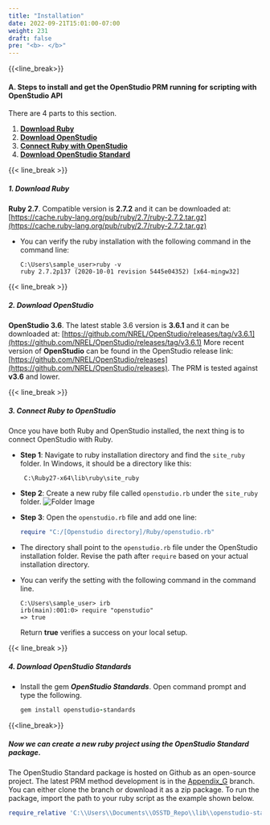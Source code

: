 ```yaml
---
title: "Installation"
date: 2022-09-21T15:01:00-07:00
weight: 231
draft: false
pre: "<b>- </b>"
---
```


{{<line_break>}}


#### A. Steps to install and get the OpenStudio PRM running for scripting with OpenStudio API

There are 4 parts to this section. 

1. [**Download Ruby**](#1-download-ruby)
2. [**Download OpenStudio**](#2-download-openstudio)
3. [**Connect Ruby with OpenStudio**](#3-connect-ruby-to-openstudio)
4. [**Download OpenStudio Standard**](#4-download-openstudio-standard)

{{< line_break >}}

<!-- You will need the following applications to ensure OpenStudio Standard is running on your project.-->
##### **1. Download Ruby**
**Ruby 2.7**. Compatible version is **2.7.2** and it can be downloaded at: [https://cache.ruby-lang.org/pub/ruby/2.7/ruby-2.7.2.tar.gz](https://cache.ruby-lang.org/pub/ruby/2.7/ruby-2.7.2.tar.gz)

- You can verify the ruby installation with the following command in the command line:
  ```
  C:\Users\sample_user>ruby -v
  ruby 2.7.2p137 (2020-10-01 revision 5445e04352) [x64-mingw32]
  ```

{{< line_break >}}

##### **2. Download OpenStudio**

**OpenStudio 3.6**. The latest stable 3.6 version is **3.6.1** and it can be downloaded at: [https://github.com/NREL/OpenStudio/releases/tag/v3.6.1](https://github.com/NREL/OpenStudio/releases/tag/v3.6.1)
More recent version of **OpenStudio** can be found in the OpenStudio release link: [https://github.com/NREL/OpenStudio/releases](https://github.com/NREL/OpenStudio/releases). The PRM is tested against **v3.6** and lower.

{{< line_break >}}

##### **3. Connect Ruby to OpenStudio**

Once you have both Ruby and OpenStudio installed, the next thing is to connect OpenStudio with Ruby.

- **Step 1**: Navigate to ruby installation directory and find the `site_ruby` folder. In Windows, it should be a directory like this:

  ```
   C:\Ruby27-x64\lib\ruby\site_ruby
  ```

- **Step 2**: Create a new ruby file called `openstudio.rb` under the `site_ruby` folder.
  ![Folder Image](/BEM-for-PRM/get_start/os_engine/images/connect_ruby_os_folder.PNG?width=600px&align=left&classes=border,alignLeft)

- **Step 3**: Open the `openstudio.rb` file and add one line:

  ```ruby
  require "C:/[Openstudio directory]/Ruby/openstudio.rb"
  ```

- The directory shall point to the `openstudio.rb` file under the OpenStudio installation folder. Revise the path after `require` based on your actual installation directory.

- You can verify the setting with the following command in the command line.

  ```
  C:\Users\sample_user> irb
  irb(main):001:0> require "openstudio"
  => true
  ```

  Return **true** verifies a success on your local setup.

{{< line_break >}}

##### **4. Download OpenStudio Standards**

- Install the gem **_OpenStudio Standards_**. 
Open command prompt and type the following. 
  ```ruby
  gem install openstudio-standards
  ```
{{<line_break>}}


##### **Now we can create a new ruby project using the OpenStudio Standard package.**
The OpenStudio Standard package is hosted on Github as an open-source project. The latest PRM method development is in the [Appendix_G](https://github.com/NREL/openstudio-standards/tree/AppendixG_Dev) branch. You can either clone the branch or download it as a zip package. To run the package, import the path to your ruby script as the example shown below.

```ruby
require_relative 'C:\\Users\\Documents\\OSSTD_Repo\\lib\\openstudio-stadnards.rb'
```

